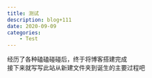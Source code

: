 ```yaml
---
title: 测试
description: blog+111
date: 2020-09-09
categories:
    - Test
---
```


经历了各种磕磕碰碰后，终于将博客搭建完成
<br>
接下来就写写此站从新建文件夹到诞生的主要过程吧